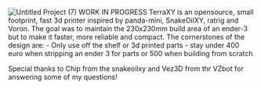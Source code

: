 ![Untitled Project (7)](https://github.com/Gerbz1/TerraXY/assets/163194295/a2c5612a-7251-42ed-9e7c-5769e595a4f5)
WORK IN PROGRESS
TerraXY is an opensource, small footprint, fast 3d printer inspired by panda-mini, SnakeOilXY, ratrig and Voron.
The goal was to maintain the 230x230mm build area of an ender-3 but to make it faster, more reliable and compact.
The cornerstones of the design are:
	- Only use off the shelf or 3d printed parts
 	- stay under 400 euro when stripping an ender 3 for parts or 500 when building from scratch

   Special thanks to Chip from the snakeoilxy and Vez3D from thr VZbot for answering some of my questions!
